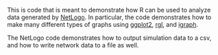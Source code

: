 This is code that is meant to demonstrate how R can be used to analyze data generated by <a href="http://ccl.northwestern.edu/netlogo/">NetLogo</a>.  In particular, the code demonstrates how to make many different types of graphs using <a href="http://docs.ggplot2.org/current/">ggplot2</a>, <a href="http://rgl.neoscientists.org/gallery.shtml">rgl</a>, and <a href="http://igraph.sourceforge.net/screenshots.html">igraph</a>.

The NetLogo code demonstrates how to output simulation data to a csv, and how to write network data to a file as well.
